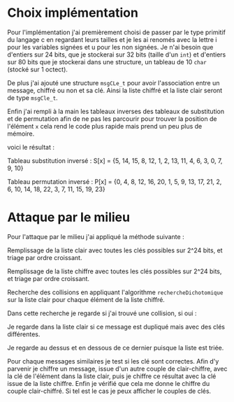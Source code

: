 # Choix implémentation
Pour l'implémentation j'ai premièrement choisi de passer par le type primitif du langage c en regardant leurs tailles et je les ai renomés avec la lettre i pour les variables signées et u pour les non signées. Je n'ai besoin que d'entiers sur 24 bits, que je stockerai sur 32 bits (taille d'un `int`) et d'entiers sur 80 bits que je stockerai dans une structure, un tableau de 10 `char` (stocké sur 1 octect).

De plus j'ai ajouté une structure `msgCLe_t` pour avoir l'association entre un message, chiffré ou non et sa clé. Ainsi la liste chiffré et la liste clair seront de type `msgCle_t`.

Enfin j'ai rempli à la main les tableaux inverses des tableaux de substitution et de permutation afin de ne pas les parcourir pour trouver la position de l'élément `x` cela rend le code plus rapide mais prend un peu plus de mémoire.

voici le résultat :

Tableau substitution inversé :
S[x] = {5, 14, 15, 8, 12, 1, 2, 13, 11, 4, 6, 3, 0, 7, 9, 10}

Tableau permutation inversé : 
P[x] = {0, 4, 8, 12, 16, 20, 1, 5, 9, 13, 17, 21, 2, 6, 10, 14, 18, 22, 3, 7, 11, 15, 19, 23}

# Attaque par le milieu

Pour l'attaque par le milieu j'ai appliqué la méthode suivante : 

Remplissage de la liste clair avec toutes les clés possibles sur 2^24 bits, et triage par ordre croissant. 

Remplissage de la liste chiffre avec toutes les clés possibles sur 2^24 bits, et triage par ordre croissant. 

Recherche des collisions en appliquant l'algorithme `rechercheDichotomique` sur la liste clair pour chaque élément de la liste chiffré.

Dans cette recherche je regarde si j'ai trouvé une collision, si oui :

Je regarde dans la liste clair si ce message est dupliqué mais avec des clés différentes.

Je regarde au dessus et en dessous de ce dernier puisque la liste est triée.

Pour chaque messages similaires je test si les clé sont correctes. Afin d'y parvenir je chiffre un message, issue d'un autre couple de clair-chiffre, avec la clé de l'élément dans la liste clair, puis je chiffre ce résultat avec la clé issue de la liste chiffre. Enfin je vérifié que cela me donne le chiffre du couple clair-chiffré. Si tel est le cas je peux afficher le couples de clés.
